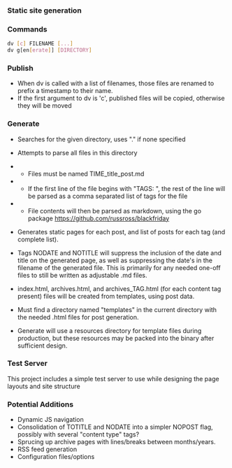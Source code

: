 ### Static site generation

### Commands
```bash
dv [c] FILENAME [...]
dv g[en[erate]] [DIRECTORY]
```

### Publish
* When dv is called with a list of filenames, those files are renamed to prefix a timestamp to their name.
* If the first argument to dv is 'c', published files will be copied, otherwise they will be moved

### Generate
* Searches for the given directory, uses "." if none specified
* Attempts to parse all files in this directory
* * Files must be named TIME\_title\_post.md
* * If the first line of the file begins with "TAGS: ", the rest of the line will be parsed as a comma separated list of tags for the file
* * File contents will then be parsed as markdown, using the go package https://github.com/russross/blackfriday

* Generates static pages for each post, and list of posts for each tag (and complete list).
* Tags NODATE and NOTITLE will suppress the inclusion of the date and title on the generated page, as well as suppressing the date's in the filename of the generated file.  This is primarily for any needed one-off files to still be written as adjustable .md files.
* index.html, archives.html, and archives\_TAG.html (for each content tag present) files will be created from templates, using post data.
* Must find a directory named "templates" in the current directory with the needed .html files for post generation.
* Generate will use a resources directory for template files during production, but these resources may be packed into the binary after sufficient design.

### Test Server
This project includes a simple test server to use while designing the page layouts and site structure

### Potential Additions
* Dynamic JS navigation
* Consolidation of TOTITLE and NODATE into a simpler NOPOST flag, possibly with several "content type" tags?
* Sprucing up archive pages with lines/breaks between months/years.
* RSS feed generation
* Configuration files/options
